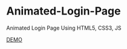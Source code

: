 # Animated-Login-Page

Animated Login Page Using HTML5, CSS3, JS

[DEMO](https://mohammedusmanegani.github.io/Animated-Login-Page/)
